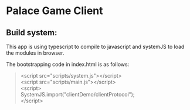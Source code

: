 # Palace Game Client
## Build system:
This app is using typescript to compile to javascript and systemJS to load the modules in browser.

The bootstrapping code in index.html is as follows:
> \<script src="scripts/system.js">\</script> \
> \<script src="scripts/main.js">\</script> \
> \<script> \
> SystemJS.import("clientDemo/clientProtocol"); \
> \</script>
